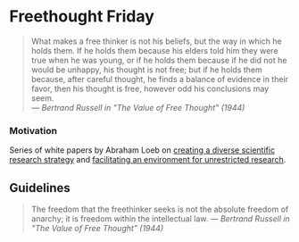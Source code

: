 # Freethought Friday

> What makes a free thinker is not his beliefs, but the way in which he holds them. 
> If he holds them because his elders told him they were true when he was young, or if he holds them because if he did not he would be unhappy, his thought is not free; but if he holds them because, after careful thought, he finds a balance of evidence in their favor, then his thought is free, however odd his conclusions may seem. 
> <br/> &mdash; _Bertrand Russell in "The Value of Free Thought" (1944)_

### Motivation

Series of white papers by Abraham Loeb on [creating a diverse scientific research strategy](http://arxiv.org/abs/1008.1586) and [facilitating an environment for unrestricted research](http://arxiv.org/abs/1207.3812).

## Guidelines

> The freedom that the freethinker seeks is not the absolute freedom of anarchy; it is freedom within the intellectual law.
> &mdash; _Bertrand Russell in "The Value of Free Thought" (1944)_


